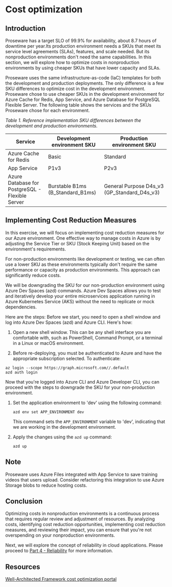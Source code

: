 # Cost optimization

## Introduction

Proseware has a target SLO of 99.9% for availability, about 8.7 hours of downtime per year.Its production environment needs a SKUs that meet its service level agreements (SLAs), features, and scale needed. But its nonproduction environments don't need the same capabilities. In this section, we will explore how to optimize costs in nonproduction environments by using cheaper SKUs that have lower capacity and SLAs. 

Proseware uses the same infrastructure-as-code (IaC) templates for both the development and production deployments. The only difference is a few SKU differences to optimize cost in the development environment. Proseware chose to use cheaper SKUs in the development environment for Azure Cache for Redis, App Service, and Azure Database for PostgreSQL Flexible Server. The following table shows the services and the SKUs Proseware chose for each environment.

*Table 1. Reference implementation SKU differences between the development and production environments.*

| Service | Development environment SKU | Production environment SKU |
| --- | --- | --- |
| Azure Cache for Redis | Basic | Standard |
| App Service | P1v3 | P2v3 |
| Azure Database for PostgreSQL - Flexible Server | Burstable B1ms (B_Standard_B1ms) | General Purpose D4s_v3 (GP_Standard_D4s_v3) |


## Implementing Cost Reduction Measures

In this exercise, we will focus on implementing cost reduction measures for our Azure environment. One effective way to manage costs in Azure is by adjusting the Service Tier or SKU (Stock Keeping Unit) based on the environment's requirements. 

For non-production environments like development or testing, we can often use a lower SKU as these environments typically don't require the same performance or capacity as production environments. This approach can significantly reduce costs.

We will be downgrading the SKU for our non-production environment using Azure Dev Spaces (azd) commands. Azure Dev Spaces allows you to test and iteratively develop your entire microservices application running in Azure Kubernetes Service (AKS) without the need to replicate or mock dependencies.

Here are the steps:
Before we start, you need to open a shell window and log into Azure Dev Spaces (azd) and Azure CLI. Here's how:

1. Open a new shell window. This can be any shell interface you are comfortable with, such as PowerShell, Command Prompt, or a terminal in a Linux or macOS environment.

2. Before re-deploying, you must be authenticated to Azure and have the appropriate subscription selected.  To authenticate:

```shell
az login --scope https://graph.microsoft.com//.default
azd auth login
```

Now that you're logged into Azure CLI and Azure Developer CLI, you can proceed with the steps to downgrade the SKU for your non-production environment.

1. Set the application environment to 'dev' using the following command:

    ```shell
    azd env set APP_ENVIRONMENT dev
    ```

    This command sets the `APP_ENVIRONMENT` variable to 'dev', indicating that we are working in the development environment.

2. Apply the changes using the `azd up` command:

    ```shell
    azd up
    ```

## Note

Proseware uses Azure Files integrated with App Service to save training videos that users upload.
Consider refactoring this integration to use Azure Storage blobs to reduce hosting costs.

## Conclusion

Optimizing costs in nonproduction environments is a continuous process that requires regular review and adjustment of resources. By analyzing costs, identifying cost reduction opportunities, implementing cost reduction measures, and reviewing their impact, you can ensure that you're not overspending on your nonproduction environments.

Next, we will explore the concept of reliability in cloud applications. Please proceed to [Part 4 - Reliability](../Part4-Reliability/README.md) for more information.

## Resources
[Well-Architected Framework cost optimization portal](https://learn.microsoft.com/azure/well-architected/cost-optimization)
